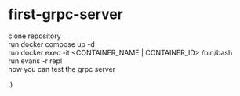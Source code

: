 # first-grpc-server

clone repository <br/>
run docker compose up -d <br/>
run docker exec -it <CONTAINER_NAME | CONTAINER_ID> /bin/bash <br/>
run evans -r repl <br/>
now you can test the grpc server

:)
